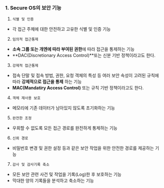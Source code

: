 ### 1. Secure OS의 보안 기능

1. `식별 및 인증`

- 각 접근 주체에 대한 안전하고 고유한 식별 및 인증 기능

2. `임의적 접근통제`

- **소속 그룹 또는 개엔에 따라 부여된 권한**에 따라 접근을 통제하는 기능
- **DAC(Discretionary Access Control)**또는 신분 기반 정책이라고도 한다.

3. `강제적 접근통제`

- 접속 단말 및 접속 방법, 권한, 요청 객체의 특성 등 여러 보안 속성이 고려된 규칙에 따라 **강제적으로 접근을 통제** 하는 기능
- **MAC(Mandatiry Access Control)** 또는 규칙 기반 정책이라고도 한다.

4. `객체 재사용 보호`

- 메모리에 기존 데이터가 남아있지 않도록 초기화하는 기능

5. `완전한 조정`

- 우회할 수 없도록 모든 접근 경로를 완전하게 통제하는 기능

6. `신뢰 경로`

- 비밀번호 변경 및 권한 설정 등과 같은 보안 작업을 위한 안전한 경로를 제공하는 기능

7. `감사 및 감사기록 축소`

- 모든 보안 관련 사건 및 작업을 기록(Log)한 후 보호하는 기능
- 막대한 양의 기록들을 분석하고 축소하는 기능
